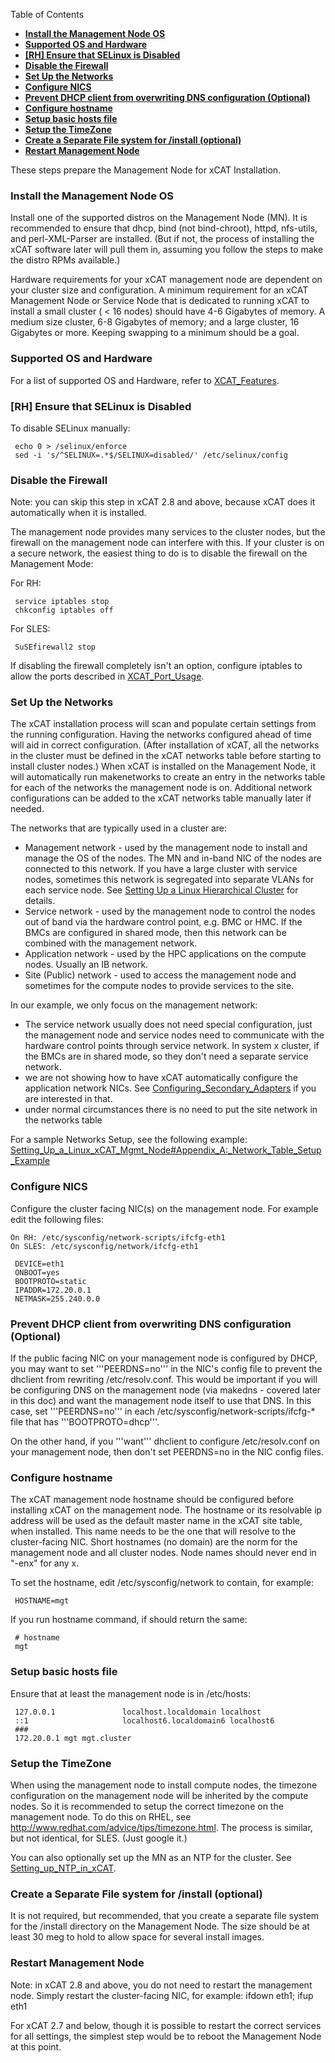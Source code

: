 <!-- START doctoc generated TOC please keep comment here to allow auto update -->
<!-- DON'T EDIT THIS SECTION, INSTEAD RE-RUN doctoc TO UPDATE -->
Table of Contents

- [**Install the Management Node OS**](#install-the-management-node-os)
- [**Supported OS and Hardware**](#supported-os-and-hardware)
- [**\[RH\] Ensure that SELinux is Disabled**](#%5Crh%5C-ensure-that-selinux-is-disabled)
- [**Disable the Firewall**](#disable-the-firewall)
- [**Set Up the Networks**](#set-up-the-networks)
- [**Configure NICS**](#configure-nics)
- [**Prevent DHCP client from overwriting DNS configuration (Optional)**](#prevent-dhcp-client-from-overwriting-dns-configuration-optional)
- [**Configure hostname**](#configure-hostname)
- [**Setup basic hosts file**](#setup-basic-hosts-file)
- [**Setup the TimeZone**](#setup-the-timezone)
- [**Create a Separate File system for /install (optional)**](#create-a-separate-file-system-for-install-optional)
- [**Restart Management Node**](#restart-management-node)

<!-- END doctoc generated TOC please keep comment here to allow auto update -->

These steps prepare the Management Node for xCAT Installation.



### **Install the Management Node OS**

Install one of the supported distros on the Management Node (MN). It is recommended to ensure that dhcp, bind (not bind-chroot), httpd, nfs-utils, and perl-XML-Parser are installed.  (But if not, the process of installing the xCAT software later will pull them in, assuming you follow the steps to make the distro RPMs available.)

Hardware requirements for your xCAT management node are dependent on your cluster size and configuration. A minimum requirement for an xCAT Management Node or Service Node that is dedicated to running xCAT to install a small cluster ( < 16 nodes) should have 4-6 Gigabytes of memory. A medium size cluster, 6-8 Gigabytes of memory; and a large cluster, 16 Gigabytes or more. Keeping swapping to a minimum should be a goal.

### **Supported OS and Hardware**
For a list of supported OS and Hardware, refer to  [XCAT_Features](XCAT_Features).

### **\[RH\] Ensure that SELinux is Disabled**

To disable SELinux manually:

~~~~
 echo 0 > /selinux/enforce
 sed -i 's/^SELINUX=.*$/SELINUX=disabled/' /etc/selinux/config
~~~~

### **Disable the Firewall**

Note: you can skip this step in xCAT 2.8 and above, because xCAT does it automatically when it is installed.

The management node provides many services to the cluster nodes, but the firewall on the management node can interfere with this. If your cluster is on a secure network, the easiest thing to do is to disable the firewall on the Management Mode:

For RH:

~~~~
 service iptables stop
 chkconfig iptables off

~~~~
 
For SLES:

~~~~
 SuSEfirewall2 stop
~~~~

If disabling the firewall completely isn't an option, configure iptables to allow the ports described in [XCAT_Port_Usage](xCAT_Port_Usage).

### **Set Up the Networks**

The xCAT installation process will scan and populate certain settings from the running configuration. Having the networks configured ahead of time will aid in correct configuration. (After installation of xCAT, all the networks in the cluster must be defined in the xCAT networks table before starting to install cluster nodes.)  When xCAT is installed on the Management Node, it will automatically run makenetworks to create an entry in the networks table for each of the networks the management node is on. Additional network configurations can be added to the xCAT networks table manually later if needed. 

The networks that are typically used in a cluster are:

* Management network - used by the management node to install and manage the OS of the nodes.  The MN and in-band NIC of the nodes are connected to this network.  If you have a large cluster with service nodes, sometimes this network is segregated into separate VLANs for each service node.  See [Setting Up a Linux Hierarchical Cluster](Setting_Up_a_Linux_Hierarchical_Cluster) for details.
* Service network -  used by the management node to control the nodes out of band via the hardware control point, e.g. BMC or HMC.  If the BMCs are configured in shared mode, then this network can be combined with the management network.
* Application network - used by the HPC applications on the compute nodes.  Usually an IB network.
* Site (Public) network - used to access the management node and sometimes for the compute nodes to provide services to the site.

In our example, we only focus on the management network:

* The service network usually does not need special configuration, just the management node and service nodes need to communicate with the hardware control points through service network. In system x cluster, if the BMCs are in shared mode, so they don't need a separate service network.
* we are not showing how to have xCAT automatically configure the application network NICs.  See [Configuring_Secondary_Adapters](Configuring_Secondary_Adapters) if you are interested in that.
* under normal circumstances there is no need to put the site network in the networks table


For a sample Networks Setup, see the following example: [Setting_Up_a_Linux_xCAT_Mgmt_Node#Appendix_A:_Network_Table_Setup_Example](Setting_Up_a_Linux_xCAT_Mgmt_Node/#appendix-a-network-table-setup-example)

### **Configure NICS**

Configure the cluster facing NIC(s) on the management node.
For example edit the following files:

~~~~
On RH: /etc/sysconfig/network-scripts/ifcfg-eth1
On SLES: /etc/sysconfig/network/ifcfg-eth1

 DEVICE=eth1
 ONBOOT=yes
 BOOTPROTO=static
 IPADDR=172.20.0.1
 NETMASK=255.240.0.0
~~~~

### **Prevent DHCP client from overwriting DNS configuration (Optional)**

If the public facing NIC on your management node is configured by DHCP, you may want to set '''PEERDNS=no''' in the NIC's config file to prevent the dhclient from rewriting /etc/resolv.conf.  This would be important if you will be configuring DNS on the management node (via makedns - covered later in this doc) and want the management node itself to use that DNS.  In this case, set '''PEERDNS=no''' in each /etc/sysconfig/network-scripts/ifcfg-* file that has '''BOOTPROTO=dhcp'''.

On the other hand, if you '''want''' dhclient to configure /etc/resolv.conf on your management node, then don't set PEERDNS=no in the NIC config files.

### **Configure hostname**

The xCAT management node hostname should be configured before installing xCAT on the management node. The hostname or its resolvable ip address will be used as the default master name in the xCAT site table, when installed. This name needs to be the one that will resolve to the cluster-facing NIC. Short hostnames (no domain) are the norm for the management node and all cluster nodes.  Node names should never end in  "-enx"  for any x. 

To set the hostname, edit /etc/sysconfig/network to contain, for example:

~~~~
 HOSTNAME=mgt
~~~~

If you run hostname command, if should return the same:

~~~~
 # hostname
 mgt
~~~~

### **Setup basic hosts file**
Ensure that at least the management node is in /etc/hosts:

~~~~
 127.0.0.1               localhost.localdomain localhost
 ::1                     localhost6.localdomain6 localhost6
 ###
 172.20.0.1 mgt mgt.cluster
~~~~

### **Setup the TimeZone**

When using the management node to install compute nodes, the timezone configuration on the management node will be inherited by the compute nodes. So it is recommended to setup the correct timezone on the management node.  To do this on RHEL, see http://www.redhat.com/advice/tips/timezone.html.  The process is similar, but not identical, for SLES.  (Just google it.)

You can also optionally set up the MN as an NTP for the cluster.  See [Setting_up_NTP_in_xCAT](Setting_up_NTP_in_xCAT).


### **Create a Separate File system for /install (optional)**

It is not required, but recommended, that you create a separate file system for the /install directory on the Management Node. The size should be at least 30 meg to hold to allow space for several install images.

### **Restart Management Node**

Note: in xCAT 2.8 and above, you do not need to restart the management node.  Simply restart the cluster-facing NIC, for example:  ifdown eth1; ifup eth1

For xCAT 2.7 and below, though it is possible to restart the correct services for all settings, the simplest step would be to reboot the Management Node at this point.